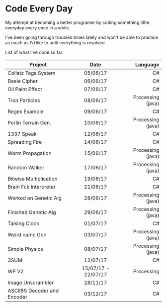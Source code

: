 # Code Every Day
My attempt at becoming a better programer by coding something little ~~everyday~~ every once in a while. 

I've been going through troubled times lately and won't be able to practice as much as I'd like to until everything is resolved.

List of what I've done so far:

| Project       | Date          |  Language  |
| ------------- |:-------------:| ------:|
| Collatz Tags System | 05/06/17| C# |
| Baele Cipher | 06/06/17       | C# |
| Oil Paint Effect | 07/06/17   |C# |
| Tron Particles | 08/06/17   |Processing (java) |
| Regex Example | 09/06/17   |C# |
| Perlin Terrain Gen. | 10/06/17   |Processing (java) |
| 1337 Speak | 12/06/17   |C# |
| Spreading Fire | 14/06/17   |C# |
| Worm Propagation | 15/06/17   |Processing (java)|
| Random Walker | 17/06/17   |Processing (java)|
| Bitwise Multiplication | 19/06/17   | C# |
| Brain Fck Interpreter | 21/06/17   | C# |
| Worked on Genetic Alg | 28/06/17   |Processing (java)|
| Finished Genetic Alg | 29/06/17   |Processing (java)|
| Talking Clock | 01/07/17   | C# |
| Weird name Gen | 03/07/17   | Processing (java) |
| Simple Physics | 08/07/17   | Processing (java) |
| 3SUM | 12/07/17   | C# |
| WP V2 | 15/07/17 - 22/07/17 | Processing |
| Image Unscrambler | 28/11/17 | C# |
| ASCII85 Decoder and Encoder | 03/12/17 | C# |

